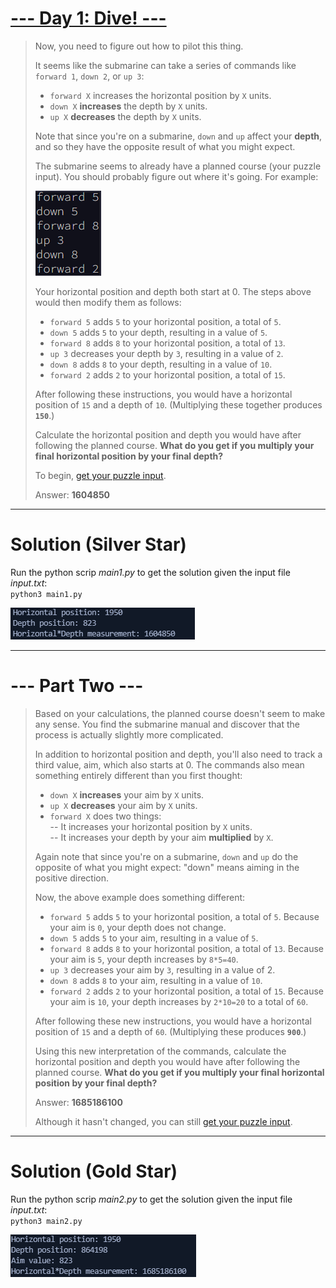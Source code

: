 # [--- Day 1: Dive! ---](https://adventofcode.com/2021/day/2)  

> Now, you need to figure out how to pilot this thing.
> 
> It seems like the submarine can take a series of commands like `forward 1`, `down 2`, or `up 3`:
> 
> - `forward X` increases the horizontal position by `X` units.  
> - `down X` **increases** the depth by `X` units.  
> - `up X` **decreases** the depth by `X` units.  
> 
> Note that since you're on a submarine, `down` and `up` affect your **depth**, and so they have the opposite result of what you might expect.
> 
> The submarine seems to already have a planned course (your puzzle input). You should probably figure out where it's going. For example:
>
> ![](./res/sample1.png)
>
> Your horizontal position and depth both start at 0. The steps above would then modify them as follows:
> 
> - `forward 5` adds `5` to your horizontal position, a total of `5`.
> - `down 5` adds `5` to your depth, resulting in a value of `5`.
> - `forward 8` adds `8` to your horizontal position, a total of `13`.
> - `up 3` decreases your depth by `3`, resulting in a value of `2`.
> - `down 8` adds `8` to your depth, resulting in a value of `10`.
> - `forward 2` adds `2` to your horizontal position, a total of `15`.
> 
> After following these instructions, you would have a horizontal position of `15` and a depth of `10`. (Multiplying these together produces **`150`**.)
> 
> Calculate the horizontal position and depth you would have after following the planned course. **What do you get if you multiply your final horizontal position by your final depth?**
>
> To begin, [get your puzzle input](https://adventofcode.com/2021/day/2/input).
>
> Answer: **1604850**

---  

# Solution (Silver Star)  

Run the python scrip _main1.py_ to get the solution given the input file _input.txt_:  
`python3 main1.py`  

![](./res/answer1.png)

---  

# --- Part Two ---  

> Based on your calculations, the planned course doesn't seem to make any sense. You find the submarine manual and discover that the process is actually slightly more complicated.
> 
> In addition to horizontal position and depth, you'll also need to track a third value, aim, which also starts at 0. The commands also mean something entirely different than you first thought:
> 
> - `down X` **increases** your aim by `X` units.
> - `up X` **decreases** your aim by `X` units.
> - `forward X` does two things:  
> -- It increases your horizontal position by `X` units.  
> -- It increases your depth by your aim **multiplied** by `X`.
> 
> Again note that since you're on a submarine, `down` and `up` do the opposite of what you might expect: "down" means aiming in the positive direction.
> 
> Now, the above example does something different:
> 
> - `forward 5` adds `5` to your horizontal position, a total of `5`. Because your aim is `0`, your depth does not change.
> - `down 5` adds `5` to your aim, resulting in a value of `5`.
> - `forward 8` adds `8` to your horizontal position, a total of `13`. Because your aim is `5`, your depth increases by `8*5=40`.
> - `up 3` decreases your aim by `3`, resulting in a value of 2.
> - `down 8` adds `8` to your aim, resulting in a value of `10`.
> - `forward 2` adds `2` to your horizontal position, a total of `15`. Because your aim is `10`, your depth increases by `2*10=20` to a total of `60`.
> 
> After following these new instructions, you would have a horizontal position of `15` and a depth of `60`. (Multiplying these produces **`900`**.)
> 
> Using this new interpretation of the commands, calculate the horizontal position and depth you would have after following the planned course. **What do you get if you multiply your final horizontal position by your final depth?**
> 
> Answer: **1685186100**
> 
> Although it hasn't changed, you can still [get your puzzle input](https://adventofcode.com/2021/day/2/input).

---  

# Solution (Gold Star)  

Run the python scrip _main2.py_ to get the solution given the input file _input.txt_:  
`python3 main2.py`  

![](./res/answer2.png)